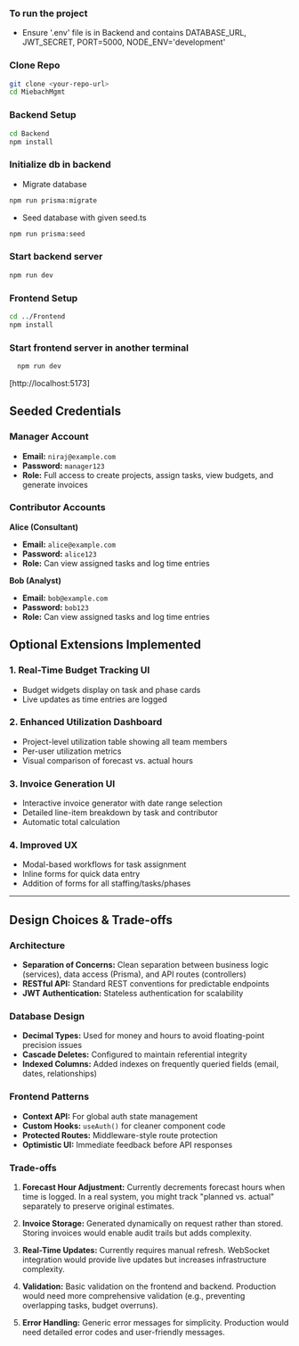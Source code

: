 ### To run the project

- Ensure '.env' file is in Backend and contains 
DATABASE_URL, JWT_SECRET, PORT=5000, NODE_ENV='development'

### Clone Repo

```sh
git clone <your-repo-url>
cd MiebachMgmt
```

### Backend Setup

```sh
cd Backend
npm install
```

### Initialize db in backend

- Migrate database
```sh
npm run prisma:migrate
```
- Seed database with given seed.ts
```sh
npm run prisma:seed
```

### Start backend server
  ```sh
  npm run dev
  ```

### Frontend Setup
```sh
cd ../Frontend
npm install
```
### Start frontend server in another terminal 

```sh
  npm run dev
  ```

[http://localhost:5173]

## Seeded Credentials
### Manager Account
- **Email:** `niraj@example.com`
- **Password:** `manager123`
- **Role:** Full access to create projects, assign tasks, view budgets, and generate invoices

### Contributor Accounts

**Alice (Consultant)**
- **Email:** `alice@example.com`
- **Password:** `alice123`
- **Role:** Can view assigned tasks and log time entries

**Bob (Analyst)**
- **Email:** `bob@example.com`
- **Password:** `bob123`
- **Role:** Can view assigned tasks and log time entries


## Optional Extensions Implemented

### 1. **Real-Time Budget Tracking UI**
- Budget widgets display on task and phase cards
- Live updates as time entries are logged

### 2. **Enhanced Utilization Dashboard**
- Project-level utilization table showing all team members
- Per-user utilization metrics
- Visual comparison of forecast vs. actual hours

### 3. **Invoice Generation UI**
- Interactive invoice generator with date range selection
- Detailed line-item breakdown by task and contributor
- Automatic total calculation

### 4. **Improved UX**
- Modal-based workflows for task assignment
- Inline forms for quick data entry
- Addition of forms for all staffing/tasks/phases 

---

## Design Choices & Trade-offs

### Architecture
- **Separation of Concerns:** Clean separation between business logic (services), data access (Prisma), and API routes (controllers)
- **RESTful API:** Standard REST conventions for predictable endpoints
- **JWT Authentication:** Stateless authentication for scalability

### Database Design
- **Decimal Types:** Used for money and hours to avoid floating-point precision issues
- **Cascade Deletes:** Configured to maintain referential integrity
- **Indexed Columns:** Added indexes on frequently queried fields (email, dates, relationships)

### Frontend Patterns
- **Context API:** For global auth state management
- **Custom Hooks:** `useAuth()` for cleaner component code
- **Protected Routes:** Middleware-style route protection
- **Optimistic UI:** Immediate feedback before API responses

### Trade-offs
1. **Forecast Hour Adjustment:** Currently decrements forecast hours when time is logged. In a real system, you might track "planned vs. actual" separately to preserve original estimates.

2. **Invoice Storage:** Generated dynamically on request rather than stored. Storing invoices would enable audit trails but adds complexity.

3. **Real-Time Updates:** Currently requires manual refresh. WebSocket integration would provide live updates but increases infrastructure complexity.

4. **Validation:** Basic validation on the frontend and backend. Production would need more comprehensive validation (e.g., preventing overlapping tasks, budget overruns).

5. **Error Handling:** Generic error messages for simplicity. Production would need detailed error codes and user-friendly messages.

